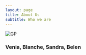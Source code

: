 ```yaml
---
layout: page
title: About Us
subtitle: Who we are
---
```

![GP](./assets/About.png?raw=true)
### Venia,  Blanche, Sandra, Belen 


